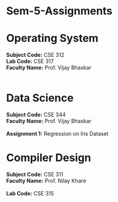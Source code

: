 # Sem-5-Assignments
# Operating System
<b>Subject Code:</b> CSE 312 <br/>
<b>Lab Code:</b> CSE 317 <br />
<b>Faculty Name:</b> Prof. Vijay Bhaskar<br /><br />

# Data Science
<b>Subject Code:</b> CSE 344 <br/>
<b>Faculty Name:</b> Prof. Vijay Bhaskar<br /><br />
<b>Assignment 1:</b> Regression on Iris Dataset

# Compiler Design
<b>Subject Code:</b> CSE 311 <br/>
<b>Faculty Name:</b> Prof. Nilay Khare<br /><br />
<b>Lab Code:</b> CSE 315 <br />
